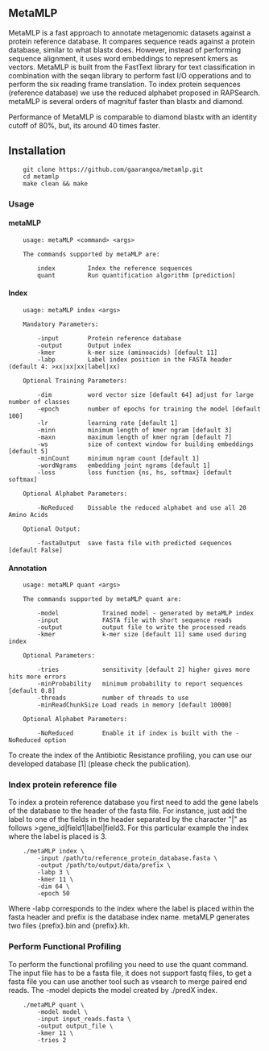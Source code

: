 ## MetaMLP
MetaMLP is a fast approach to annotate metagenomic datasets against a protein reference database. It compares sequence reads against a protein database, similar to what blastx does. However, instead of performing sequence alignment, it uses word embeddings to represent kmers as vectors. MetaMLP is built from the FastText library for text classification in combination with the seqan library to perform fast I/O opperations and to perform the six reading frame translation. To index protein sequences (reference database) we use the reduced alphabet proposed in RAPSearch. metaMLP is several orders of magnituf faster than blastx and diamond.

Performance of MetaMLP is comparable to diamond blastx with an identity cutoff of 80%, but, its around 40 times faster.

## Installation

        git clone https://github.com/gaarangoa/metamlp.git
        cd metamlp
        make clean && make

### Usage
#### metaMLP
        usage: metaMLP <command> <args>

        The commands supported by metaMLP are:

            index         Index the reference sequences
            quant         Run quantification algorithm [prediction]

#### Index
        usage: metaMLP index <args>

        Mandatory Parameters:

            -input        Protein reference database
            -output       Output index
            -kmer         k-mer size (aminoacids) [default 11]
            -labp         Label index position in the FASTA header (default 4: >xx|xx|xx|label|xx)

        Optional Training Parameters:

            -dim          word vector size [default 64] adjust for large number of classes
            -epoch        number of epochs for training the model [default 100]
            -lr           learning rate [default 1]
            -minn         minimum length of kmer ngram [default 3]
            -maxn         maximum length of kmer ngram [default 7]
            -ws           size of context window for building embeddings [default 5]
            -minCount     minimum ngram count [default 1]
            -wordNgrams   embedding joint ngrams [default 1]
            -loss         loss function {ns, hs, softmax} [default softmax]

        Optional Alphabet Parameters:

            -NoReduced    Dissable the reduced alphabet and use all 20 Amino Acids

        Optional Output:

            -fastaOutput  save fasta file with predicted sequences [default False]

#### Annotation
        usage: metaMLP quant <args>

        The commands supported by metaMLP quant are:

            -model            Trained model - generated by metaMLP index
            -input            FASTA file with short sequence reads
            -output           output file to write the processed reads
            -kmer             k-mer size [default 11] same used during index

        Optional Parameters:

            -tries            sensitivity [default 2] higher gives more hits more errors
            -minProbability   minimum probability to report sequences [default 0.8]
            -threads          number of threads to use
            -minReadChunkSize Load reads in memory [default 10000]

        Optional Alphabet Parameters:

            -NoReduced        Enable it if index is built with the -NoReduced option

To create the index of the Antibiotic Resistance profiling, you can use our developed database [1] (please check the publication).

### Index protein reference file
To index a protein reference database you first need to add the gene labels of the database to the header of the fasta file. For instance, just add the label to one of the fields in the header separated by the character "|" as follows >gene_id|field1|label|field3. For this particular example the index where the label is placed is 3.

        ./metaMLP index \
            -input /path/to/reference_protein_database.fasta \
            -output /path/to/output/data/prefix \
            -labp 3 \
            -kmer 11 \
            -dim 64 \
            -epoch 50

Where -labp corresponds to the index where the label is placed within the fasta header and prefix is the database index name. metaMLP generates two files {prefix}.bin and {prefix}.kh.


### Perform Functional Profiling
To perform the functional profiling you need to use the quant command. The input file has to be a fasta file, it does not support fastq files, to get a fasta file you can use another tool such as vsearch to merge paired end reads. The -model depicts the model created by ./predX index.

        ./metaMLP quant \
            -model model \
            -input input_reads.fasta \
            -output output_file \
            -kmer 11 \
            -tries 2

